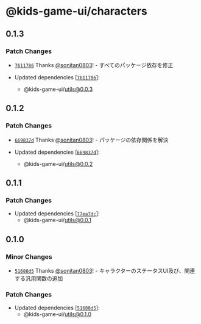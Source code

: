 # @kids-game-ui/characters

## 0.1.3

### Patch Changes

- [`7611786`](https://github.com/sonitan0803/kids-game-ui/commit/7611786f5ca0f843df2be825f32a6d9c81611b68) Thanks [@sonitan0803](https://github.com/sonitan0803)! - すべてのパッケージ依存を修正

- Updated dependencies [[`7611786`](https://github.com/sonitan0803/kids-game-ui/commit/7611786f5ca0f843df2be825f32a6d9c81611b68)]:
    - @kids-game-ui/utils@0.0.3

## 0.1.2

### Patch Changes

- [`669837d`](https://github.com/sonitan0803/kids-game-ui/commit/669837dab3d5104866543ad8347c0800eec425fd) Thanks [@sonitan0803](https://github.com/sonitan0803)! - パッケージの依存関係を解決

- Updated dependencies [[`669837d`](https://github.com/sonitan0803/kids-game-ui/commit/669837dab3d5104866543ad8347c0800eec425fd)]:
    - @kids-game-ui/utils@0.0.2

## 0.1.1

### Patch Changes

- Updated dependencies [[`77ea7dc`](https://github.com/sonitan0803/kids-game-ui/commit/77ea7dc2845c28e983e3e87f8c025071662fd2cb)]:
    - @kids-game-ui/utils@0.0.1

## 0.1.0

### Minor Changes

- [`51688d5`](https://github.com/sonitan0803/kids-game-ui/commit/51688d554e2039bab953742bf9d35ac5615cfb22) Thanks [@sonitan0803](https://github.com/sonitan0803)! - キャラクターのステータスUI及び、関連する汎用関数の追加

### Patch Changes

- Updated dependencies [[`51688d5`](https://github.com/sonitan0803/kids-game-ui/commit/51688d554e2039bab953742bf9d35ac5615cfb22)]:
    - @kids-game-ui/utils@0.1.0
